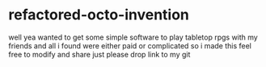 # refactored-octo-invention

well yea wanted to get some simple software to play tabletop rpgs with my friends and all i found were either paid or complicated so i made this
feel free to modify and share just please drop link to my git

